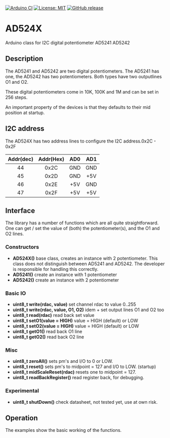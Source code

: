 
[![Arduino CI](https://github.com/RobTillaart/AD524X/workflows/Arduino%20CI/badge.svg)](https://github.com/marketplace/actions/arduino_ci)
[![License: MIT](https://img.shields.io/badge/license-MIT-green.svg)](https://github.com/RobTillaart/AD524X/blob/master/LICENSE)
[![GitHub release](https://img.shields.io/github/release/RobTillaart/AD524X.svg?maxAge=3600)](https://github.com/RobTillaart/AD524X/releases)


# AD524X

Arduino class for I2C digital potentiometer AD5241 AD5242

## Description

The AD5241 and AD5242 are two digital potentiometers.
The AD5241 has one, the AD5242 has two potentiometers.
Both types have two outputlines O1 and O2.

These digital potentiometers come in 10K, 100K and 1M
and can be set in 256 steps.

An important property of the devices is that they defaults
to their mid position at startup.


## I2C address

The AD524X has two address lines to configure the I2C address.0x2C - 0x2F 

| Addr(dec)| Addr(Hex) | AD0 | AD1 |
|:----:|:------:|:----:|:----:|
|  44  |  0x2C  | GND | GND |
|  45  |  0x2D  | GND | +5V |
|  46  |  0x2E  | +5V | GND |
|  47  |  0x2F  | +5V | +5V |


## Interface

The library has a number of functions which are all quite straightforward.
One can get / set the value of (both) the potentiometer(s), and the O1 and O2 lines.


### Constructors

- **AD524X()** base class, creates an instance with 2 potentiometer.
This class does not distinguish between AD5241 and AD5242. 
The developer is responsible for handling this correctly.
- **AD5241()** create an instance with 1 potentiometer
- **AD5242()** create an instance with 2 potentiometer


### Basic IO

- **uint8_t write(rdac, value)** set channel rdac to value 0..255
- **uint8_t write(rdac, value, O1, O2)** idem + set output lines O1 and O2 too
- **uint8_t read(rdac)** read back set value
- **uint8_t setO1(value = HIGH)**  value = HIGH (default) or LOW
- **uint8_t setO2(value = HIGH)**  value = HIGH (default) or LOW
- **uint8_t getO1()** read back O1 line
- **uint8_t getO2()** read back O2 line


### Misc

- **uint8_t zeroAll()** sets pm's and I/O to 0 or LOW.
- **uint8_t reset()** sets pm's to midpoint = 127 and I/O to LOW. (startup)
- **uint8_t midScaleReset(rdac)** resets one to midpoint = 127.
- **uint8_t readBackRegister()** read register back, for debugging.


### Experimental

- **uint8_t shutDown()** check datasheet, not tested yet, use at own risk.


## Operation

The examples show the basic working of the functions.
